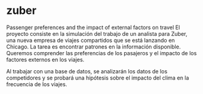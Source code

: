 # zuber
Passenger preferences and the impact of external factors on travel
El proyecto consiste en la simulación del trabajo de un analista para Zuber, una nueva empresa de viajes compartidos que se está lanzando en Chicago. La tarea es encontrar patrones en la información disponible. Queremos comprender las preferencias de los pasajeros y el impacto de los factores externos en los viajes.

Al trabajar con una base de datos, se analizarán los datos de los competidores y se probará una hipótesis sobre el impacto del clima en la frecuencia de los viajes.
